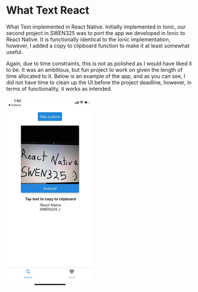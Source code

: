 # What Text React
What Text implemented in React Native. Initially implemented in Ionic, our second project in SWEN325 was to port the app we developed in Ionic to React Native. It is functionally identical to the Ionic implementation, however, I added a copy to clipboard function to make it at least somewhat useful.

Again, due to time constraints, this is not as polished as I would have liked it to be. It was an ambitious, but fun project to work on given the length of time allocated to it. Below is an example of the app, and as you can see, I did not have time to clean up the UI before the project deadline, however, in terms of functionality, it works as intended. 

![Example image](example.jpg)
